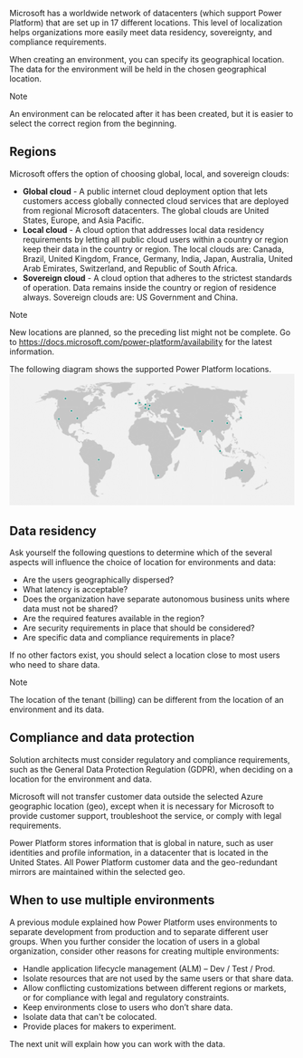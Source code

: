 Microsoft has a worldwide network of datacenters (which support Power Platform) that are set up in 17 different locations. This level of localization helps organizations more easily meet data residency, sovereignty, and compliance requirements.

When creating an environment, you can specify its geographical location. The data for the environment will be held in the chosen geographical location.

> [!NOTE]
> An environment can be relocated after it has been created, but it is easier to select the correct region from the beginning.

## Regions

Microsoft offers the option of choosing global, local, and sovereign clouds:

- **Global cloud** - A public internet cloud deployment option that lets customers access globally connected cloud services that are deployed from regional Microsoft datacenters. The global clouds are United States, Europe, and Asia Pacific.
- **Local cloud** - A cloud option that addresses local data residency requirements by letting all public cloud users within a country or region keep their data in the country or region. The local clouds are: Canada, Brazil, United Kingdom, France, Germany, India, Japan, Australia, United Arab Emirates, Switzerland, and Republic of South Africa.
- **Sovereign cloud** - A cloud option that adheres to the strictest standards of operation. Data remains inside the country or region of residence always. Sovereign clouds are: US Government and China.

> [!NOTE]
> New locations are planned, so the preceding list might not be complete. Go to <https://docs.microsoft.com/power-platform/availability> for the latest information.

The following diagram shows the supported Power Platform locations.
![Diagram representing supported Power Platform locations.](../media/3-location.png)

## Data residency

Ask yourself the following questions to determine which of the several aspects will influence the choice of location for environments and data:

- Are the users geographically dispersed?
- What latency is acceptable?
- Does the organization have separate autonomous business units where data must not be shared?
- Are the required features available in the region?
- Are security requirements in place that should be considered?
- Are specific data and compliance requirements in place?

If no other factors exist, you should select a location close to most users who need to share data.

> [!NOTE]
> The location of the tenant (billing) can be different from the location of an environment and its data.

## Compliance and data protection

Solution architects must consider regulatory and compliance requirements, such as the General Data Protection Regulation (GDPR), when deciding on a location for the environment and data.

Microsoft will not transfer customer data outside the selected Azure geographic location (geo), except when it is necessary for Microsoft to provide customer support, troubleshoot the service, or comply with legal requirements.

Power Platform stores information that is global in nature, such as user identities and profile information, in a datacenter that is located in the United States. All Power Platform customer data and the geo-redundant mirrors are maintained within the selected geo.

## When to use multiple environments

A previous module explained how Power Platform uses environments to separate development from production and to separate different user groups. When you further consider the location of users in a global organization, consider other reasons for creating multiple environments:

- Handle application lifecycle management (ALM) – Dev / Test / Prod.
- Isolate resources that are not used by the same users or that share data.
- Allow conflicting customizations between different regions or markets, or for compliance with legal and regulatory constraints.
- Keep environments close to users who don’t share data.
- Isolate data that can't be colocated.
- Provide places for makers to experiment.

The next unit will explain how you can work with the data.
